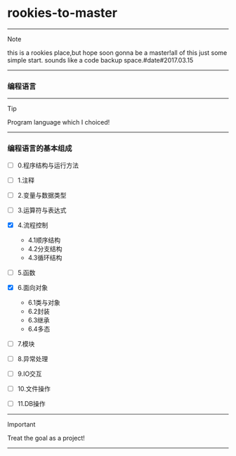 # rookies-to-master
<hr>

> [!note]
> this is a rookies place,but hope soon gonna be a master!all of this just some simple start.
> sounds like a code backup space.#date#2017.03.15
<hr>

### 编程语言
<hr>

> [!tip]
> Program language which I choiced!
<hr>

### 编程语言的基本组成

- [ ] 0.程序结构与运行方法<br>
- [ ] 1.注释<br>
- [ ] 2.变量与数据类型<br>
- [ ] 3.运算符与表达式<br>
- [x] 4.流程控制<br>
  - 4.1顺序结构
  - 4.2分支结构
  - 4.3循环结构

- [ ] 5.函数<br>
- [x] 6.面向对象<br>
  - 6.1类与对象<br>
  - 6.2封装<br>
  - 6.3继承<br>
  - 6.4多态<br>

- [ ] 7.模块<br>
- [ ] 8.异常处理<br>
- [ ] 9.IO交互<br>
- [ ] 10.文件操作<br>
- [ ] 11.DB操作
<hr>

> [!important]
> Treat the goal as a project!
<hr>
